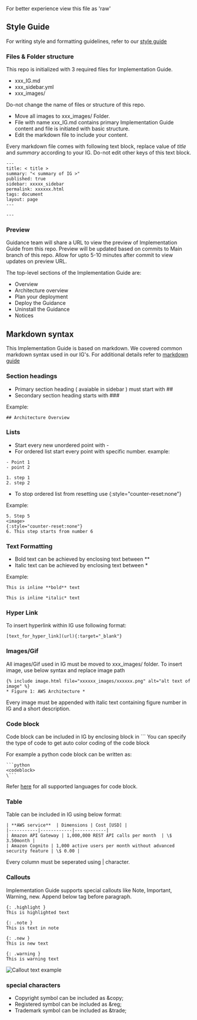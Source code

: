 For better experience view this file as 'raw'

## Style Guide 
For writing style and formatting guidelines, refer to our [style guide](https://w.amazon.com/bin/view/WWSO-Solutions-GTM-Programs/Solutions/Style-Guide)

### Files & Folder structure

This repo is initialized with 3 required files for Implementation Guide.
* xxx_IG.md
* xxx_sidebar.yml
* xxx_images/

Do-not change the name of files or structure of this repo.

* Move all images to xxx_images/ Folder.
* File with name xxx_IG.md contains primary Implementation Guide content and file is initiated with basic structure.
* Edit the markdown file to include your content.

Every markdown file comes with following text block, replace value of *title* and *summary* according to your IG. Do-not edit other keys of this text block.
```
---
title: < title >
summary: "< summary of IG >"
published: true
sidebar: xxxxx_sidebar
permalink: xxxxxx.html
tags: document
layout: page
---

---
```
### Preview

Guidance team will share a URL to view the preview of Implementation Guide from this repo.
Preview will be updated based on commits to Main branch of this repo. Allow for upto 5-10 minutes after commit to view updates on preview URL.

The top-level sections of the Implementation Guide are:

* Overview
* Architecture overview
* Plan your deployment
* Deploy the Guidance
* Uninstall the Guidance
* Notices

## Markdown syntax

This Implementation Guide is based on markdown. We covered common markdown syntax used in our IG's.
For additional details refer to [markdown guide](https://www.markdownguide.org/basic-syntax/)

### Section headings

* Primary section heading ( avaiable in sidebar ) must start with \##
* Secondary section heading starts with \###

Example:
```
## Architecture Overview
```

### Lists

* Start every new unordered point with \-
* For ordered list start every point with specific number.
example:
```
- Point 1
- point 2
```
```
1. step 1
2. step 2
```
* To stop ordered list from resetting use {:style="counter-reset:none"}

Example:

```
5. Step 5
<image>
{:style="counter-reset:none"}
6. This step starts from number 6

```

### Text Formatting

* Bold text can be achieved by enclosing text between \** 
* Italic text can be achieved by enclosing text between  \*

Example:
```
This is inline **bold** text
```
```
This is inline *italic* text
```

### Hyper Link

To insert hyperlink within IG use following format:
```
[text_for_hyper_link](url){:target="_blank"}
```

### Images/Gif

All images/Gif used in IG must be moved to xxx_images/ folder. To insert image, use below syntax and replace image path
```
{% include image.html file="xxxxxx_images/xxxxxx.png" alt="alt text of image" %}
* Figure 1: AWS Architecture *
```
Every image must be appended with italic text containing figure number in IG and a short description.

### Code block

Code block can be included in IG by enclosing block in \``` 
You can specify the type of code to get auto color coding of the code block

For example a python code block can be written as:
```
```python
<codeblock>
\```
```

Refer [here](https://github.com/rouge-ruby/rouge/wiki/list-of-supported-languages-and-lexers) for all supported languages for code block.

### Table

Table can be included in IG using below format:
```
| **AWS service**  | Dimensions | Cost [USD] |
|-----------|------------|------------|
| Amazon API Gateway | 1,000,000 REST API calls per month  | \$ 3.50month |
| Amazon Cognito | 1,000 active users per month without advanced security feature | \$ 0.00 |
```
Every column must be seperated using | character.

### Callouts

Implementation Guide supports special callouts like Note, Important, Warning, new. Append below tag before paragraph.

```
{: .highlight }
This is highlighted text

{: .note }
This is text in note 

{: .new }
This is new text

{: .warning }
This is warning text
```
![Callout text example](/mcm_ekskarmada_images/IG-callouts.png "Callout text example")


### special characters

* Copyright symbol can be included as \&copy;
* Registered symbol can be included as \&reg;
* Trademark symbol can be included as \&trade;











